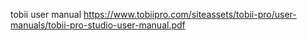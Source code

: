 tobii user manual
https://www.tobiipro.com/siteassets/tobii-pro/user-manuals/tobii-pro-studio-user-manual.pdf